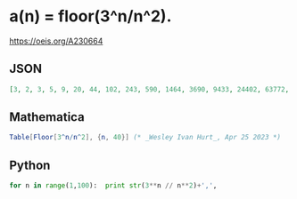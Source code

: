 # a\(n\) \= floor\(3^n/n^2\)\.
https://oeis.org/A230664
## JSON
```JSON
[3, 2, 3, 5, 9, 20, 44, 102, 243, 590, 1464, 3690, 9433, 24402, 63772, 168151, 446851, 1195742, 3219560, 8716961, 23719621, 64836900, 177964421, 490329056, 1355661775, 3760156550, 10460353203, 29179582212, 81605680576, 228767924549, 642740266684, 1809590028175]
```
## Mathematica
```Mathematica
Table[Floor[3^n/n^2], {n, 40}] (* _Wesley Ivan Hurt_, Apr 25 2023 *)
```
## Python
```Python
for n in range(1,100):  print str(3**n // n**2)+',',
```
